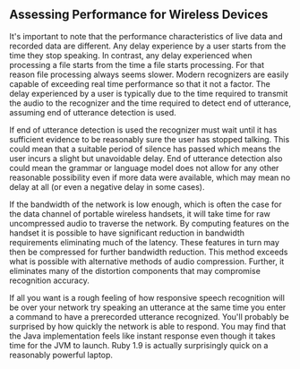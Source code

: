 ## Assessing Performance for Wireless Devices

It's important to note that the performance characteristics of live data and
recorded data are different.   Any delay experience by a user starts from the
time they stop speaking.  In contrast, any delay experienced when processing a
file starts from the time a file starts processing.  For that reason file
processing always seems slower.  Modern recognizers are easily capable of
exceeding real time performance so that it not a factor.  The delay experienced
by a user is typically due to the time required to transmit the audio to the
recognizer and the time required to detect end of utterance, assuming end of
utterance detection is used.  

If end of utterance detection is used the recognizer must wait until it has
sufficient evidence to be reasonably sure the user has stopped talking.  This
could mean that a suitable period of silence has passed which means the user
incurs a slight but unavoidable delay.  End of utterance detection also could
mean the grammar or language model does not allow for any other reasonable
possibility even if more data were available, which may mean no delay at all
(or even a negative delay in some cases).

If the bandwidth of the network is low enough, which is often the case for the
data channel of portable wireless handsets, it will take time for raw
uncompressed audio to traverse the network.   By computing features on the
handset it is possible to have significant reduction in bandwidth requirements
eliminating much of the latency.  These features in turn may then be compressed
for further bandwidth reduction.  This method exceeds what is possible with
alternative methods of audio compression.  Further, it eliminates many of the
distortion components that may compromise recognition accuracy.

If all you want is a rough feeling of how responsive speech recognition will be
over your network try speaking an utterance at the same time you enter a
command to have a prerecorded utterance recognized.  You'll probably be
surprised by how quickly the network is able to respond.  You may find that the
Java implementation feels like instant response even though it takes time for
the JVM to launch.  Ruby 1.9 is actually surprisingly quick on a reasonably
powerful laptop.

